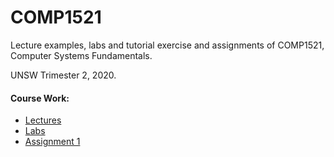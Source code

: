 # COMP1521

Lecture examples, labs and tutorial exercise and assignments of COMP1521, Computer Systems Fundamentals.  

UNSW Trimester 2, 2020.
&nbsp;
#### Course Work: 
* [Lectures](https://webcms3.cse.unsw.edu.au/DPST1092/20T2/resources/45554) 
* [Labs](https://webcms3.cse.unsw.edu.au/DPST1092/20T2/resources/45529)
* [Assignment 1](https://cgi.cse.unsw.edu.au/~dp1092/20T2/assignments/assign1/index.php)  
